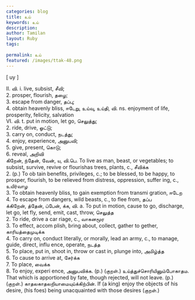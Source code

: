 ```yaml
---
categories: blog
title: உய்
keywords: உய்
description: 
author: Tamilan
layout: Ruby
tags: 
 
permalink: உய்
featured: /images/ttak-48.png
---
```

  
[ uy ]  
  
II. வி. i. live, subsist, சீவி;  
2. prosper, flourish, தழை;  
3. escape from danger, தப்பு;  
4. obtain heavenly bliss, ஈடேறு, உய்வு, உய்தி, வி. ns. enjoyment of life, prosperity, felicity, salvation  
VI. வி. t. put in motion, let go, செலுத்து;  
2. ride, drive, ஓட்டு;  
3. carry on, conduct, நடத்து;  
4. enjoy, experience, அனுபவி;  
5. give, present, கொடு;  
6. reveal, அறிவி  
கிறேன், ந்தேன், வேன், ய, வி.பெ. To live as man, beast, or vegetables; to subsist, survive, revive or flourishas trees, plants, c., சீவிக்க  
2. (p.) To ob tain benefits, privileges, c.; to be blessed, to be happy, to prosper, flourish, to be relieved from distress, oppression, suffer ing, c., உயிர்வாழ  
3. To obtain heavenly bliss, to gain exemption from transmi gration, ஈடேற  
4. To escape from dangers, wild beasts, c., to flee from, தப்ப  
க்கிறேன், த்தேன், ப்பேன், க்க, வி. a. To put in motion, cause to go, discharge, let go, let fly, send, emit, cast, throw, செலுத்த  
2. To ride, drive a car riage, c., வாகனமூர  
3. To effect, accom plish, bring about, collect, gather to gether, காரியத்தைமுடிக்க  
4. To carry on, conduct literally, or morally, lead an army, c., to manage, guide, direct, influ ence, operate, நடத்த  
5. To place, put in, shoot in, throw or cast in, plunge into, அமிழ்த்த  
6. To cause to arrive at, சேர்க்க  
7. To place, வைக்க  
8. To enjoy, experi ence, அனுபவிக்க. (p.) (குறள்.) உய்த்துச்சொரியினும்போகாதம. That which is apportioned by fate, though rejected, will not leave. (p.) (குறள்.) காதலகாதலறியாமையுய்க்கிற்பின். If (a king) enjoy the objects of his desire, (his foes) being unacquainted with those desires (குறள்.)